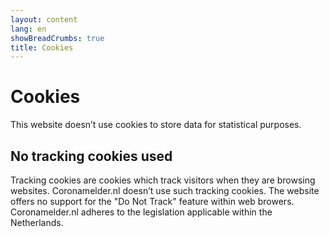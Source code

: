 ```yaml
---
layout: content
lang: en
showBreadCrumbs: true
title: Cookies
---
```


# Cookies

This website doesn’t use cookies to store data for statistical purposes. 

## No tracking cookies used

Tracking cookies are cookies which track visitors when they are browsing websites. Coronamelder.nl doesn’t use such tracking cookies. The website offers no support for the "Do Not Track" feature within web browers. Coronamelder.nl adheres to the legislation applicable within the Netherlands.
